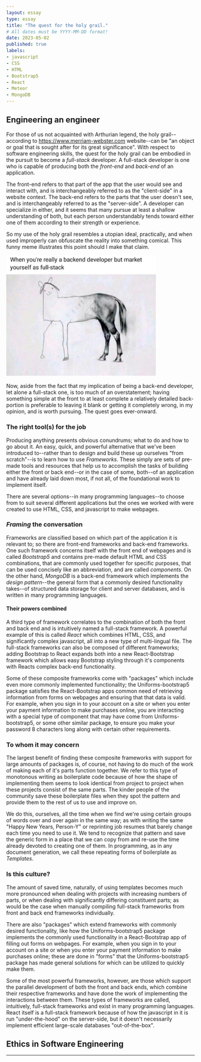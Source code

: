 ```yaml
---
layout: essay
type: essay
title: "The quest for the holy grail."
# All dates must be YYYY-MM-DD format!
date: 2023-05-02
published: true
labels:
- javascript
- CSS
- HTML
- Bootstrap5
- React
- Meteor
- MongoDB
---
```

## Engineering an engineer
For those of us not acquainted with Arthurian legend, the holy grail--according to https://www.merriam-webster.com website--can be "an object or goal that is sought after for its great significance".  With respect to software engineering skills, the quest for the holy grail can be embodied in the pursuit to become a _full-stack_ developer.  A full-stack developer is one who is capable of producing both the _front-end_ and _back-end_ of an application.

The front-end refers to that part of the app that the user would see and interact with, and is interchangeably referred to as the "client-side" in a website context.  The back-end refers to the parts that the user doesn't see, and is interchangeably referred to as the "server-side".  A developer can specialize in either, and it seems that many pursue at least a shallow understanding of both, but each person understandably tends toward either one of them according to their strength or experience.

So my use of the holy grail resembles a utopian ideal, practically, and when used improperly can obfuscate the reality into something comical.  This funny meme illustrates this point should I make that claim.

<img width="400px" class="rounded float-start pe-4" src="../img/full-stack-funny.jpg" alt="Funny picture showing a very detailed back-end with a very simple front-end">

Now, aside from the fact that my implication of being a back-end developer, let alone a full-stack one, is too much of an overstatement; having something simple at the front to at least complete a relatively detailed back-portion is preferable to leaving it blank or getting it completely wrong, in my opinion, and is worth pursuing.  The quest goes ever-onward.

### The right tool(s) for the job

Producing anything presents obvious conundrums; what to do and how to go about it.  An easy, quick, and powerful alternative that we've been introduced to--rather than to design and build these up ourselves "from scratch"--is to learn how to use _Frameworks_.  These simply are sets of pre-made tools and resources that help us to accomplish the tasks of building either the front or back end--or in the case of some, both--of an application and have already laid down most, if not all, of the foundational work to implement itself.

There are several options--in many programming languages--to choose from to suit several different applications but the ones we worked with were created to use HTML, CSS, and javascript to make webpages.

### _Framing_ the conversation

Frameworks are classified based on which part of the application it is relevant to; so there are front-end frameworks and back-end frameworks.  One such framework concerns itself with the front end of webpages and is called _Bootstrap5_ and contains pre-made default HTML and CSS combinations, that are commonly used together for specific purposes, that can be used concisely like an abbreviation, and are called _components_.  On the other hand, _MongoDB_ is a back-end framework which implements the _design pattern_--the general form that a commonly desired functionality takes--of structured data storage for client and server databases, and is written in many programming languages.

#### Their powers combined

A third type of framework correlates to the combination of both the front and back end and is intuitively named a full-stack framework.  A powerful example of this is called _React_ which combines HTML, CSS, and significantly complex javascript, all into a new type of multi-lingual file.  The full-stack frameworks can also be composed of different frameworks; adding Bootstrap to React expands both into a new React-Bootstrap framework which allows easy Bootstrap styling through it's components with Reacts complex back-end functionality.

Some of these composite frameworks come with "packages" which include even more commonly implemented functionality; the Uniforms-bootstrap5 package satisfies the React-Bootstrap apps common need of retrieving information from forms on webpages and ensuring that that data is valid.  For example, when you sign in to your account on a site or when you enter your payment information to make purchases online, you are interacting with a special type of component that may have come from Uniforms-bootstrap5, or some other similar package, to ensure you make your password 8 characters long along with certain other requirements.

### To whom it may concern

The largest benefit of finding these composite frameworks with support for large amounts of packages is, of course, not having to do much of the work of making each of it's parts function together.  We refer to this type of monotonous writing as boilerplate code because of how the shape of implementing them seems to look identical from project to project when these projects consist of the same parts.  The kinder people of the community save these boilerplate files when they spot the pattern and provide them to the rest of us to use and improve on.

We do this, ourselves, all the time when we find we're using certain groups of words over and over again in the same way; as with writing the same "Happy New Years, Person-Y" or reprinting job resumes that barely change each time you need to use it.  We tend to recognize that pattern and save the generic form in a place that we can copy from and re-use the time already devoted to creating one of them.  In programming, as in any document generation, we call these repeating forms of boilerplate as _Templates_.

### Is this culture?

The amount of saved time, naturally, of using templates becomes much more pronounced when dealing with projects with increasing numbers of parts, or when dealing with significantly differing constituent parts; as would be the case when manually compiling full-stack frameworks from front and back end frameworks individually.  

There are also "packages" which extend frameworks with commonly desired functionality, like how the Uniforms-bootstrap5 package implements the commonly used functionality in a React-Bootstrap app of filling out forms on webpages.  For example, when you sign in to your account on a site or when you enter your payment information to make purchases online; these are done in "forms" that the Uniforms-bootstrap5 package has made general solutions for which can be utilized to quickly make them.

Some of the most powerful frameworks, however, are those which support the parallel development of both the front and back ends, which combine their respective frameworks and have done the work of implementing the interactions between them.  These types of frameworks are called, intuitively, full-stack frameworks and exist in many programming languages.  React itself is a full-stack framework because of how the javascript in it is run "under-the-hood" on the server-side, but it doesn't necessarily implement efficient large-scale databases "out-of-the-box".

## Ethics in Software Engineering

---

